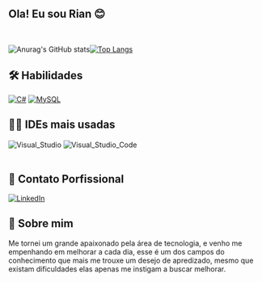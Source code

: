 ## Ola! Eu sou Rian 😊
<br>

![Anurag's GitHub stats](https://github-readme-stats.vercel.app/api?username=Rian-Lima-Silva&show_icons=true&theme=dracula)[![Top Langs](https://github-readme-stats.vercel.app/api/top-langs/?username=Rian-Lima-Silva)](https://github.com/Rian-Lima-Silva/github-readme-stats)


## 🛠 Habilidades
[![C#](https://img.shields.io/badge/C%23-239120?style=for-the-badge&logo=c-sharp&logoColor=white)](https://github.com/Rian-Lima-Silva?tab=repositories)
[![MySQL](https://img.shields.io/badge/MySQL-00000F?style=for-the-badge&logo=mysql&logoColor=white)](https://github.com/Rian-Lima-Silva?tab=repositories)
<br/>

## 👩‍💻 IDEs mais usadas
<div style="display: inline_block">
    <img align="center" alt="Visual_Studio"src="https://img.shields.io/badge/Visual_Studio-5C2D91?style=for-the-badge&logo=visual%20studio&logoColor=white"/>
    <img align="center" alt="Visual_Studio_Code"src="https://img.shields.io/badge/Made%20for-VSCode-1f425f.svg"/>

    
</div><br/>

## 🔗 Contato Porfissional

[![LinkedIn](https://img.shields.io/badge/LinkedIn-0077B5?style=for-the-badge&logo=linkedin&logoColor=white)](https://www.linkedin.com/in/rian-lima-a890a8250/)
<br>

## 🚀 Sobre mim
<p style="fontSiza:12px"> Me tornei um grande apaixonado pela área de tecnologia, e venho me empenhando em melhorar a cada dia, esse é um dos campos do conhecimento que mais me trouxe um desejo de apredizado, mesmo que existam dificuldades elas apenas me instigam a buscar melhorar.</p> 
